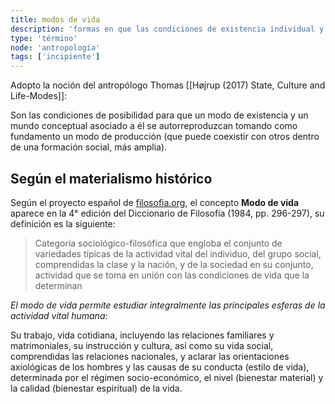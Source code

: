 ```yaml
---
title: modos de vida
description: 'formas en que las condiciones de existencia individual y social están organizadas y buscan autorreproducirse'
type: 'término'
node: 'antropología'
tags: ['incipiente']
---
```


Adopto la noción del antropólogo Thomas [[Højrup (2017) State, Culture and Life-Modes]]:

Son las condiciones de posibilidad para que un modo de existencia y un mundo conceptual asociado a él se autorreproduzcan tomando como fundamento un modo de producción (que puede coexistir con otros dentro de una formación social, más amplia).


## Según el materialismo histórico

Según el proyecto español de [filosofia.org](http://www.filosofia.org/enc/ros/modo2.htm), el concepto **Modo de vida** aparece en la 4° edición del Diccionario de Filosofía (1984, pp. 296-297), su definición es la siguiente:

> Categoría sociológico-filosófica que engloba el conjunto de variedades típicas de la actividad vital del individuo, del grupo social, comprendidas la clase y la nación, y de la sociedad en su conjunto, actividad que se toma en unión con las condiciones de vida que la determinan

*El modo de vida permite estudiar integralmente las principales esferas de la actividad vital humana*:

Su trabajo, vida cotidiana, incluyendo las relaciones familiares y matrimoniales, su instrucción y cultura, así como su vida social, comprendidas las relaciones nacionales, y aclarar las orientaciones axiológicas de los hombres y las causas de su conducta (estilo de vida), determinada por el régimen socio-económico, el nivel (bienestar material) y la calidad (bienestar espiritual) de la vida.
